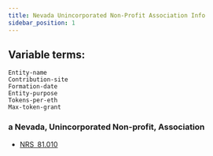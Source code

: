 ```yaml
---
title: Nevada Unincorporated Non-Profit Association Info
sidebar_position: 1
---
```


## Variable terms:

```
Entity-name
Contribution-site
Formation-date
Entity-purpose
Tokens-per-eth
Max-token-grant
```

### a Nevada, Unincorporated Non-profit, Association

- [NRS 81.010](https://www.leg.state.nv.us/nrs/nrs-081.html)
